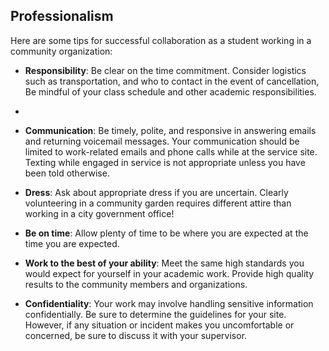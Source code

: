 ## Professionalism

Here are some tips for successful collaboration as a student working in a community organization:

* __Responsibility__: Be clear on the time commitment. Consider logistics such as transportation, and who to contact in the event of cancellation,  Be mindful of your class schedule and other academic responsibilities.
* 
* __Communication__: Be timely, polite, and responsive in answering emails and returning voicemail messages. Your communication should be limited to work-related emails and phone calls while at the service site. Texting while engaged in service is not appropriate unless you have been told otherwise.

* __Dress__: Ask about appropriate dress if you are uncertain. Clearly volunteering in a community garden requires different attire than working in a city government office!

* __Be on time__: Allow plenty of time to be where you are expected at the time you are expected.

* __Work to the best of your ability__: Meet the same high standards you would expect for yourself in your academic work. Provide high quality results to the community members and organizations.

* __Confidentiality__: Your work may involve handling sensitive information confidentially. Be sure to determine the guidelines for your site. However, if any situation or incident makes you uncomfortable or concerned, be sure to discuss it with your supervisor.
